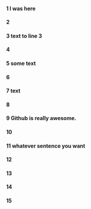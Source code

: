 #### 1 I was here
#### 2
#### 3 text to line 3
#### 4
#### 5 some text
#### 6
#### 7 text
#### 8
#### 9 Github is really awesome.
#### 10
#### 11 whatever sentence you want
#### 12
#### 13
#### 14
#### 15
